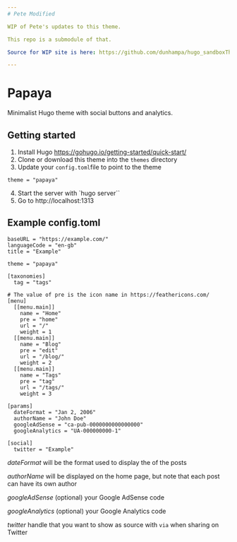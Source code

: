 ```yaml
---
# Pete Modified

WIP of Pete's updates to this theme.

This repo is a submodule of that.

Source for WIP site is here: https://github.com/dunhampa/hugo_sandboxThemePapaya (gif video from August 2022)

---
```

# Papaya

Minimalist Hugo theme with social buttons and analytics.

## Getting started

1. Install Hugo https://gohugo.io/getting-started/quick-start/
2. Clone or download this theme into the `themes` directory
3. Update your `config.toml`file to point to the theme
````
theme = "papaya"
````
4. Start the server with `hugo server``
5. Go to http://localhost:1313

## Example config.toml

````
baseURL = "https://example.com/"
languageCode = "en-gb"
title = "Example"

theme = "papaya"

[taxonomies]
  tag = "tags"

# The value of pre is the icon name in https://feathericons.com/
[menu]
  [[menu.main]]
    name = "Home"
    pre = "home"
    url = "/"
    weight = 1
  [[menu.main]]
    name = "Blog"
    pre = "edit"
    url = "/blog/"
    weight = 2
  [[menu.main]]
    name = "Tags"
    pre = "tag"
    url = "/tags/"
    weight = 3

[params]
  dateFormat = "Jan 2, 2006"
  authorName = "John Doe"
  googleAdSense = "ca-pub-0000000000000000"
  googleAnalytics = "UA-000000000-1"

[social]
  twitter = "Example"
````

*dateFormat* will be the format used to display the of the posts

*authorName* will be displayed on the home page, but note that each post can have its own author

*googleAdSense* (optional) your Google AdSense code

*googleAnalytics* (optional) your Google Analytics code

*twitter* handle that you want to show as source with `via` when sharing on Twitter
